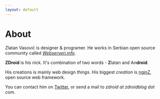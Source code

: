 ```yaml
---
layout: default
---
```


# About

Zlatan Vasović is designer & programer. He works in Serbian open source community called [*Webserveri.info*](http://webserveri.info).

**ZDroid** is his nick. It's combination of two words - **Z**latan and An**droid**.

His creations is mainly web design *things*. His biggest *creation* is [nginZ](https://github.com/ZDroid/nginZ), open source web framework.

You can contact him on [Twitter](https://twitter.com/ZXeDroid), or send a mail to *zdroid at zdroidblog dot com*.
